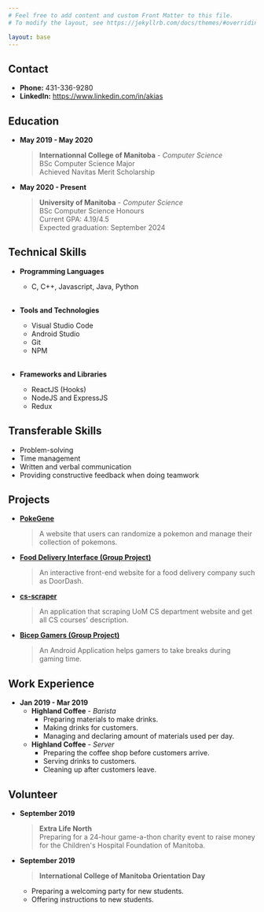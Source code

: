 ```yaml
---
# Feel free to add content and custom Front Matter to this file.
# To modify the layout, see https://jekyllrb.com/docs/themes/#overriding-theme-defaults

layout: base
---
```


## Contact

* **Phone:** 431-336-9280
* **LinkedIn:** <https://www.linkedin.com/in/akias>

## Education

* **May 2019 - May 2020**
  > **Internationnal College of Manitoba** - _Computer Science_  
    BSc Computer Science Major  
    Achieved Navitas Merit Scholarship

* **May 2020 - Present**
  > **University of Manitoba** - _Computer Science_  
    BSc Computer Science Honours  
    Current GPA: 4.19/4.5  
    Expected graduation: September 2024

## Technical Skills

* **Programming Languages**
  * C, C++, Javascript, Java, Python
  <br>

* **Tools and Technologies**
  * Visual Studio Code
  * Android Studio
  * Git
  * NPM
  <br>

* **Frameworks and Libraries**
  * ReactJS (Hooks)
  * NodeJS and ExpressJS
  * Redux

## Transferable Skills

* Problem-solving
* Time management
* Written and verbal communication
* Providing constructive feedback when doing teamwork

## Projects

* [**PokeGene**](https://pokegene.surge.sh/)  
  > A website that users can randomize a pokemon and manage their collection of pokemons.

* [**Food Delivery Interface (Group Project)**](https://orbeat.surge.sh/)  
  > An interactive front-end website for a food delivery company such as DoorDash.

* [**cs-scraper**](https://github.com/namhai923/cs_scraper)
  > An application that scraping UoM CS department website and get all CS courses' description.

* [**Bicep Gamers (Group Project)**](https://bicepgamers.webflow.io/)  
  > An Android Application helps gamers to take breaks during gaming time.

## Work Experience

* **Jan 2019 - Mar 2019**
  * **Highland Coffee** - _Barista_
    * Preparing materials to make drinks.
    * Making drinks for customers.
    * Managing and declaring amount of materials used per day.
  * **Highland Coffee** - _Server_
    * Preparing the coffee shop before customers arrive.
    * Serving drinks to customers.
    * Cleaning up after customers leave.

## Volunteer

* **September 2019**
  > **Extra Life North**  
  Preparing for a 24-hour game-a-thon charity event to raise money for the Children's Hospital Foundation of Manitoba.
  
* **September 2019**
  > **International College of Manitoba Orientation Day**  
    * Preparing a welcoming party for new students.
    * Offering instructions to new students.
